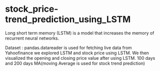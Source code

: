 # stock_price-trend_prediction_using_LSTM

Long short term memory (LSTM) is a model that increases the memory of recurrent neural networks.

Dataset : pandas.datareader is used for fetching live data from Yahoofinance
we explored LSTM and stock price using LSTM. 
We then visualized the opening and closing price value after using LSTM.
100 days and 200 days MA(moving Average is used for stock trend prediction)
